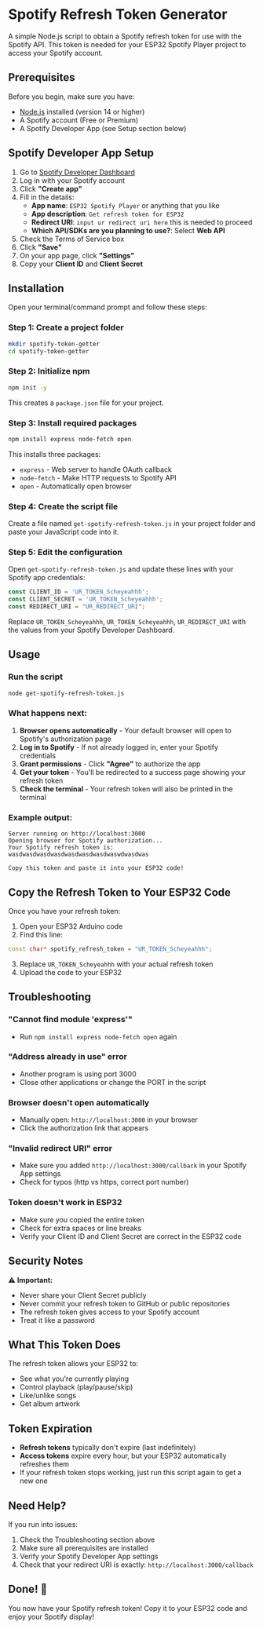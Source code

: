 # Spotify Refresh Token Generator

A simple Node.js script to obtain a Spotify refresh token for use with the Spotify API. This token is needed for your ESP32 Spotify Player project to access your Spotify account.

## Prerequisites

Before you begin, make sure you have:
- [Node.js](https://nodejs.org/) installed (version 14 or higher)
- A Spotify account (Free or Premium)
- A Spotify Developer App (see Setup section below)

## Spotify Developer App Setup

1. Go to [Spotify Developer Dashboard](https://developer.spotify.com/dashboard)
2. Log in with your Spotify account
3. Click **"Create app"**
4. Fill in the details:
   - **App name**: `ESP32 Spotify Player` or anything that you like
   - **App description**: `Get refresh token for ESP32`
   - **Redirect URI**: `input ur redirect uri here` this is needed to proceed
   - **Which API/SDKs are you planning to use?**: Select **Web API**
5. Check the Terms of Service box
6. Click **"Save"**
7. On your app page, click **"Settings"**
8. Copy your **Client ID** and **Client Secret**

## Installation

Open your terminal/command prompt and follow these steps:

### Step 1: Create a project folder
```bash
mkdir spotify-token-getter
cd spotify-token-getter
```

### Step 2: Initialize npm
```bash
npm init -y
```

This creates a `package.json` file for your project.

### Step 3: Install required packages
```bash
npm install express node-fetch open
```

This installs three packages:
- `express` - Web server to handle OAuth callback
- `node-fetch` - Make HTTP requests to Spotify API
- `open` - Automatically open browser

### Step 4: Create the script file

Create a file named `get-spotify-refresh-token.js` in your project folder and paste your JavaScript code into it.

### Step 5: Edit the configuration

Open `get-spotify-refresh-token.js` and update these lines with your Spotify app credentials:

```javascript
const CLIENT_ID = 'UR_TOKEN_Scheyeahhh';
const CLIENT_SECRET = 'UR_TOKEN_Scheyeahhh';
const REDIRECT_URI = "UR_REDIRECT_URI";
```

Replace `UR_TOKEN_Scheyeahhh`, `UR_TOKEN_Scheyeahhh`, `UR_REDIRECT_URI` with the values from your Spotify Developer Dashboard.

## Usage

### Run the script
```bash
node get-spotify-refresh-token.js
```

### What happens next:

1. **Browser opens automatically** - Your default browser will open to Spotify's authorization page
2. **Log in to Spotify** - If not already logged in, enter your Spotify credentials
3. **Grant permissions** - Click **"Agree"** to authorize the app
4. **Get your token** - You'll be redirected to a success page showing your refresh token
5. **Check the terminal** - Your refresh token will also be printed in the terminal

### Example output:
```
Server running on http://localhost:3000
Opening browser for Spotify authorization...
Your Spotify refresh token is:
wasdwasdwasdwasdwasdwasdwasdwaswdwasdwas

Copy this token and paste it into your ESP32 code!
```

## Copy the Refresh Token to Your ESP32 Code

Once you have your refresh token:

1. Open your ESP32 Arduino code
2. Find this line:
```cpp
const char* spotify_refresh_token = "UR_TOKEN_Scheyeahhh";
```
3. Replace `UR_TOKEN_Scheyeahhh` with your actual refresh token
4. Upload the code to your ESP32

## Troubleshooting

### "Cannot find module 'express'"
- Run `npm install express node-fetch open` again

### "Address already in use" error
- Another program is using port 3000
- Close other applications or change the PORT in the script

### Browser doesn't open automatically
- Manually open: `http://localhost:3000` in your browser
- Click the authorization link that appears

### "Invalid redirect URI" error
- Make sure you added `http://localhost:3000/callback` in your Spotify App settings
- Check for typos (http vs https, correct port number)

### Token doesn't work in ESP32
- Make sure you copied the entire token
- Check for extra spaces or line breaks
- Verify your Client ID and Client Secret are correct in the ESP32 code

## Security Notes

⚠️ **Important:**
- Never share your Client Secret publicly
- Never commit your refresh token to GitHub or public repositories
- The refresh token gives access to your Spotify account
- Treat it like a password

## What This Token Does

The refresh token allows your ESP32 to:
-  See what you're currently playing
-  Control playback (play/pause/skip)
-  Like/unlike songs
-  Get album artwork

## Token Expiration

- **Refresh tokens** typically don't expire (last indefinitely)
- **Access tokens** expire every hour, but your ESP32 automatically refreshes them
- If your refresh token stops working, just run this script again to get a new one

## Need Help?

If you run into issues:
1. Check the Troubleshooting section above
2. Make sure all prerequisites are installed
3. Verify your Spotify Developer App settings
4. Check that your redirect URI is exactly: `http://localhost:3000/callback`


## Done! 🎉

You now have your Spotify refresh token! Copy it to your ESP32 code and enjoy your Spotify display!

